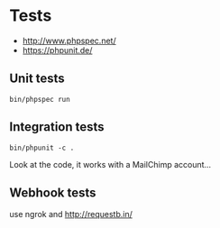# Tests

* <http://www.phpspec.net/>
* <https://phpunit.de/>

## Unit tests

    bin/phpspec run

## Integration tests

    bin/phpunit -c .

Look at the code, it works with a MailChimp account...

## Webhook tests

use ngrok and http://requestb.in/
